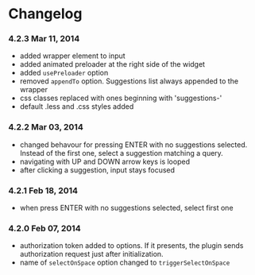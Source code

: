 Changelog
=========
### 4.2.3 Mar 11, 2014

* added wrapper element to input
* added animated preloader at the right side of the widget
* added `usePreloader` option
* removed `appendTo` option. Suggestions list always appended to the wrapper
* css classes replaced with ones beginning with 'suggestions-'
* default .less and .css styles added

### 4.2.2 Mar 03, 2014

* changed behavour for pressing ENTER with no suggestions selected. Instead of the first one, select a suggestion matching a query.
* navigating with UP and DOWN arrow keys is looped
* after clicking a suggestion, input stays focused
 
### 4.2.1 Feb 18, 2014

* when press ENTER with no suggestions selected, select first one

### 4.2.0 Feb 07, 2014

* authorization token added to options. If it presents, the plugin sends authorization request just after initialization.
* name of `selectOnSpace` option changed to `triggerSelectOnSpace`